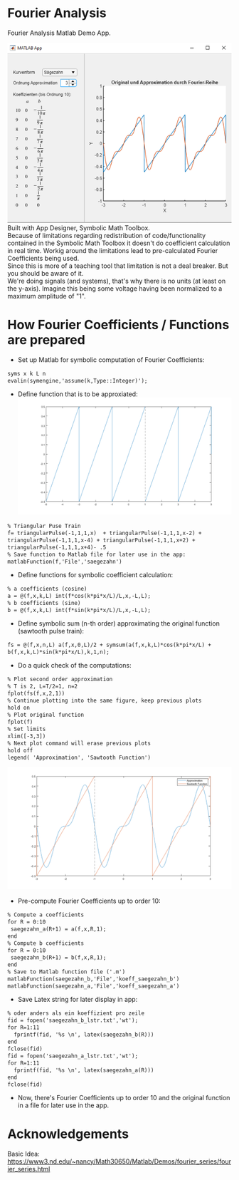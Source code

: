 # Fourier Analysis
Fourier Analysis Matlab Demo App.  

![Matlab Fourier Analysis Demo App Screenshot](matlab_app.png)
Built with App Designer, Symbolic Math Toolbox.  
Because of limitations regarding redistribution of code/functionality contained in the Symbolic Math Toolbox it doesn't do coefficient calculation in real time. Workig around the limitations lead to pre-calculated Fourier Coefficients being used.   
Since this is more of a teaching tool that limitation is not a deal breaker. But you should be aware of it.  
We're doing signals (and systems), that's why there is no units (at least on the y-axis). Imagine this being some voltage having been normalized to a maximum amplitude of "1".

# How Fourier Coefficients / Functions are prepared  
- Set up Matlab for symbolic computation of Fourier Coefficients: 
```
syms x k L n
evalin(symengine,'assume(k,Type::Integer)');
```  
- Define function that is to be approxiated:
![Sawtooth Function](sawtooth.png)
```
% Triangular Puse Train
f= triangularPulse(-1,1,1,x)  + triangularPulse(-1,1,1,x-2) + triangularPulse(-1,1,1,x-4) + triangularPulse(-1,1,1,x+2) + triangularPulse(-1,1,1,x+4)- .5
% Save function to Matlab file for later use in the app:
matlabFunction(f,'File','saegezahn')
```

- Define functions for symbolic coefficient calculation: 
```
% a coefficients (cosine)
a = @(f,x,k,L) int(f*cos(k*pi*x/L)/L,x,-L,L);
% b coefficients (sine)
b = @(f,x,k,L) int(f*sin(k*pi*x/L)/L,x,-L,L);
```
- Define symbolic sum (n-th order) approximating the original function (sawtooth pulse train):
```
fs = @(f,x,n,L) a(f,x,0,L)/2 + symsum(a(f,x,k,L)*cos(k*pi*x/L) + b(f,x,k,L)*sin(k*pi*x/L),k,1,n);
```

- Do a quick check of the computations:
```
% Plot second order approximation
% T is 2, L=T/2=1, n=2
fplot(fs(f,x,2,1))
% Continue plotting into the same figure, keep previous plots
hold on
% Plot original function
fplot(f)
% Set limits
xlim([-3,3])
% Next plot command will erase previous plots
hold off
legend( 'Approximation', 'Sawtooth Function')
```
![Sawtooth function and second order approximation by Fourier Series](sawtooth_and_approx2nd.png)

- Pre-compute Fourier Coefficients up to order 10:
```
% Compute a coefficients
for R = 0:10
 saegezahn_a(R+1) = a(f,x,R,1); 
end
% Compute b coefficients
for R = 0:10
 saegezahn_b(R+1) = b(f,x,R,1); 
end
% Save to Matlab function file ('.m')
matlabFunction(saegezahn_b,'File','koeff_saegezahn_b')
matlabFunction(saegezahn_a,'File','koeff_saegezahn_a')
```

- Save Latex string for later display in app:
```
% oder anders als ein koeffizient pro zeile
fid = fopen('saegezahn_b_lstr.txt','wt');
for R=1:11
  fprintf(fid, '%s \n', latex(saegezahn_b(R)))
end
fclose(fid)
fid = fopen('saegezahn_a_lstr.txt','wt');
for R=1:11
  fprintf(fid, '%s \n', latex(saegezahn_a(R)))
end
fclose(fid)
```

- Now, there's Fourier Coefficients up to order 10 and the original function in a file for later use in the app.

# Acknowledgements 

Basic Idea:  https://www3.nd.edu/~nancy/Math30650/Matlab/Demos/fourier_series/fourier_series.html
